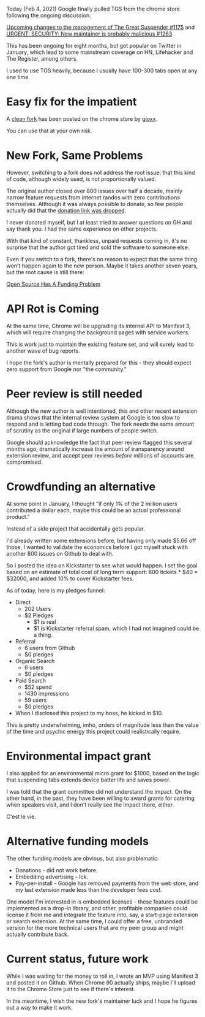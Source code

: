 <!-- njnmdoc:  title="TGS Thoughts, part 2"  -->

Today (Feb 4, 2021) Google finally pulled TGS from the chrome store following
the ongoing discussion:

[Upcoming changes to the management of The Great Suspender #1175](https://github.com/greatsuspender/thegreatsuspender/issues/1175) and
[URGENT: SECURITY: New maintainer is probably malicious #1263](https://github.com/greatsuspender/thegreatsuspender/issues/1263)

This has been ongoing for eight months, but got popular on Twitter in January,
which lead to some mainstream coverage on HN, Lifehacker and The Register, among
others.

I used to use TGS heavily, because I usually have 100-300 tabs open at any one time.

# Easy fix for the impatient


A [clean fork](https://chrome.google.com/webstore/detail/the-marvellous-suspender/noogafoofpebimajpfpamcfhoaifemoa?hl=en)
has been posted on the chrome store by [gioxx](https://github.com/gioxx).

You can use that at your own risk.

# New Fork, Same Problems

However, switching to a fork does not address the root issue: that this kind of
code, although widely used, is not proportionally valued.

The original author closed over 800 issues over half a decade, mainly narrow
feature requests from internet randos with zero contributions themselves.
Although it was always possible to donate, so few people actually did that the
[donation link was dropped](https://github.com/greatsuspender/thegreatsuspender/pull/1135/commits/1608710a7164f8f3bb5783553f5542eb9941f3c3).

I never donated myself, but I at least tried to answer questions on GH and say thank you. I
had the same experience on other projects.

With that kind of constant, thankless, unpaid requests coming in, it's no surprise that the author
got tired and sold the software to someone else.

Even if you switch to a fork, there's no reason to expect that the same
thing won't happen again to the new person. Maybe it takes another seven years,
but the root cause is still there:

[Open Source Has A Funding Problem](https://stackoverflow.blog/2021/01/07/open-source-has-a-funding-problem/)

# API Rot is Coming

At the same time, Chrome will be upgrading its internal API to Manifest 3,
which will require changing the background pages with service workers.

This is work just to maintain the existing feature set, and will surely lead to
another wave of bug reports.

I hope the fork's author is mentally prepared for this - they should expect
zero support from Google nor "the community."

# Peer review is still needed

Although the new author is well intentioned, this and other recent extension
drama shows that the internal review system at Google is too slow to respond
and is letting bad code through. The fork needs the same amount of scrutiny
as the original if large numbers of people switch.

Google should acknowledge the fact that peer review flagged this several months
ago, dramatically increase the amount of transparency around extension
review, and accept peer reviews *before* millions of accounts are compromised.

# Crowdfunding an alternative

At some point in January, I thought "if only 1% of the 2 million users
contributed a dollar each, maybe this could be an actual professional product."

Instead of a side project that accidentally gets popular.

I'd already written some extensions before, but having only made $5.66 off
those, I wanted to validate the economics before I got myself stuck with another
800 issues on Github to deal with.

So I posted the idea on Kickstarter to see what would happen.  I set the goal
based on an estimate of total cost of long term support: 800 tickets * $40 =
$32000, and added 10% to cover Kickstarter fees.

As of today, here is my pledges funnel:

  * Direct
    * 202 Users
    * $2 Pledges
      * $1 is real
      * $1 is Kickstarter referral spam, which I had not imagined could be a thing.
  * Referral
    * 6 users from Github
    * $0 pledges
  * Organic Search
    * 6 users
    * $0 pledges
  * Paid Search
    * $52 spend
    * 1430 impressions
    * 59 users
    * $0 pledges
  * When I disclosed this project to my boss, he kicked in $10.

This is pretty underwhelming, imho, orders of magnitude less than the value of
the time and psychic energy this project could realistically require.

# Environmental impact grant

I also applied for an environmental micro grant for $1000,
based on the logic that suspending tabs extends device batter life and saves power.

I was told that the grant committee did not understand the impact. On the other hand,
in the past, they have been willing to award grants for catering when speakers visit,
and I don't really see the impact there, either.

C'est le vie.

# Alternative funding models

The other funding models are obvious, but also problematic:

  * Donations - did not work before.
  * Embedding advertising - Ick.
  * Pay-per-install - Google has removed payments from the web store, and my last extension made less than the developer fees cost.

One model I'm interested in is embedded licenses - these features could be
implemented as a drop-in library, and other, profitable companies could license
it from me and integrate the feature into, say, a start-page extension or
search extension. At the same time, I could offer a free, unbranded version for the
more technical users that are my peer group and might actually contribute back.

# Current status, future work

While I was waiting for the money to roll in, I wrote an MVP using Manifest 3
and posted it on Github. When Chrome 90 actually ships, maybe I'll upload it to the
Chrome Store just to see if there's interest.

In the meantime, I wish the new fork's maintainer luck and I hope he figures
out a way to make it work.
